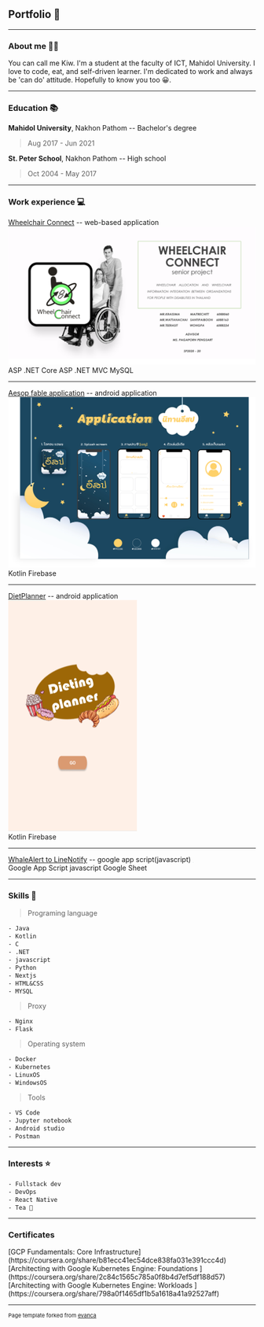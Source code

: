 ## Portfolio 📃

---

### About me 👨‍💻
You can call me Kiw. I'm a student at the faculty of ICT, Mahidol University. I love to code, eat, and self-driven learner. I'm dedicated to work and always be 'can do' attitude. Hopefully to know you too 😀.

---

### Education 📚

<b>Mahidol University</b>, Nakhon Pathom -- Bachelor's degree
> Aug 2017 - Jun 2021

<b>St. Peter School</b>, Nakhon Pathom -- High school
> Oct 2004 - May 2017

---

### Work experience 💻

[Wheelchair Connect](/pages/project1_wcc) -- web-based application<br>
<img src="images/project_.net.png?raw=true"/>
<span class="skills">ASP .NET Core</span>
<span class="skills">ASP .NET MVC</span>
<span class="skills">MySQL</span>

---

[Aesop fable application](/pages/project2_aesop) -- android application<br>
<img src="images/project_android1.jpg?raw=true"/><br>
<span class="skills">Kotlin</span>
<span class="skills">Firebase</span>

---

[DietPlanner](/pages/project3_dietplanner) -- android application<br>
<img src="images/project_dietplanner.png?raw=true"/><br>
<span class="skills">Kotlin</span>
<span class="skills">Firebase</span>

---

[WhaleAlert to LineNotify](/pages/project4_whalealert) -- google app script(javascript)
<img src="images/project_whalealert.jpg?raw=true" width="0.5em" height="0.5em"/><br>
<span class="skills">Google App Script</span>
<span class="skills">javascript</span>
<span class="skills">Google Sheet</span>


---

### Skills 💪
>Programing language
```
- Java
- Kotlin
- C
- .NET
- javascript
- Python
- Nextjs
- HTML&CSS
- MYSQL
```
>Proxy
```
- Nginx
- Flask
```
>Operating system
```
- Docker
- Kubernetes
- LinuxOS
- WindowsOS
```
>Tools
```
- VS Code
- Jupyter notebook
- Android studio
- Postman
```
---

### Interests ⭐	

```
- Fullstack dev
- DevOps
- React Native
- Tea 🍵
```

---

### Certificates

<span class="fa fa-stack fa-lg" style="color:blue">
    <i class="fa fa-bookmark fa-stack-1x fa-down"></i>
    <i class="fa fa-certificate fa-stack-2x"></i>
    <i class="fa fa-circle fa-stack-1x fa-inverse"></i>
</span>[GCP Fundamentals: Core Infrastructure](https://coursera.org/share/b81ecc41ec54dce838fa031e391ccc4d)

<span class="fa fa-stack fa-lg" style="color:blue">
    <i class="fa fa-bookmark fa-stack-1x fa-down"></i>
    <i class="fa fa-certificate fa-stack-2x"></i>
    <i class="fa fa-circle fa-stack-1x fa-inverse"></i>
</span>[Architecting with Google Kubernetes Engine: Foundations
](https://coursera.org/share/2c84c1565c785a0f8b4d7ef5df188d57)

<span class="fa fa-stack fa-lg" style="color:blue">
    <i class="fa fa-bookmark fa-stack-1x fa-down"></i>
    <i class="fa fa-certificate fa-stack-2x"></i>
    <i class="fa fa-circle fa-stack-1x fa-inverse"></i>
</span>[Architecting with Google Kubernetes Engine: Workloads
](https://coursera.org/share/798a0f1465df1b5a1618a41a92527aff)

---
<p style="font-size:11px">Page template forked from <a href="https://github.com/evanca/quick-portfolio">evanca</a></p>
<!-- Remove above link if you don't want to attibute -->
